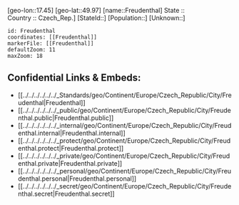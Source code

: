 ﻿---
location: [49.97,17.45] 
mapzoom: [7,12] 
mapmarker: city 
type: City
tags:
- geo/City


SpocWebEntityId: 30266
isDeleted: false
confidential: public

---
[geo-lon::17.45] 
[geo-lat::49.97] 
[name::Freudenthal] 
State ::  
Country :: Czech_Rep.] 
[StateId::] 
[Population::] 
[Unknown::] 


```leaflet
id: Freudenthal
coordinates: [[Freudenthal]] 
markerFile: [[Freudenthal]] 
defaultZoom: 11 
maxZoom: 18
```


## Confidential Links & Embeds: 
- [[../../../../../../_Standards/geo/Continent/Europe/Czech_Republic/City/Freudenthal|Freudenthal]] 
- [[../../../../../../_public/geo/Continent/Europe/Czech_Republic/City/Freudenthal.public|Freudenthal.public]] 
- [[../../../../../../_internal/geo/Continent/Europe/Czech_Republic/City/Freudenthal.internal|Freudenthal.internal]] 
- [[../../../../../../_protect/geo/Continent/Europe/Czech_Republic/City/Freudenthal.protect|Freudenthal.protect]] 
- [[../../../../../../_private/geo/Continent/Europe/Czech_Republic/City/Freudenthal.private|Freudenthal.private]] 
- [[../../../../../../_personal/geo/Continent/Europe/Czech_Republic/City/Freudenthal.personal|Freudenthal.personal]] 
- [[../../../../../../_secret/geo/Continent/Europe/Czech_Republic/City/Freudenthal.secret|Freudenthal.secret]] 
